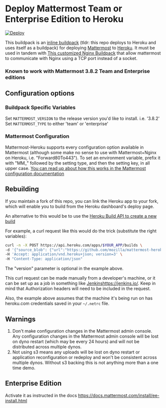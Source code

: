 # Deploy Mattermost Team or Enterprise Edition to Heroku

[![Deploy](https://www.herokucdn.com/deploy/button.svg)](https://heroku.com/deploy)

This buildpack is an [inline buildpack](https://github.com/kr/heroku-buildpack-inline/) (tldr: this repo deploys to Heroku and uses itself as a buildpack) for deploying [Mattermost](https://mattermost.org) to [Heroku](https://heroku.com).
It must be used in tandem with [This customized Nginx Buildpack](https://github.com/cadecairos/nginx-buildpack) that allow mattermost to communicate with Nginx using a TCP port instead of a socket.


### Known to work with Mattermost 3.8.2 Team and Enterprise editions

## Configuration options

### Buildpack Specific Variables

Set `MATTERMOST_VERSION` to the release version you'd like to install. i.e. '3.8.2'
Set `MATTERMOST_TYPE` to either 'team' or 'enterprise'

### Mattermost Configuration

Mattermost-Heroku supports every configuration option available in Mattermost (although some make no sense to use with Mattermost+Nginx on Heroku, i.e. "Forward80To443"). To set an environment variable, prefix it with "MM_" followed by the setting type, and then the setting key, in all upper case. [You can read up about how this works in the Mattermost configuration documentation](https://docs.mattermost.com/administration/config-settings.html#configuration-settings)

## Rebuilding

If you maintain a fork of this repo, you can link the Heroku app to your fork, which will enable you to build from the Heroku dashboard's deploy page.

An alternative to this would be to use the [Heroku Build API to create a new build](https://devcenter.heroku.com/articles/build-and-release-using-the-api#creating-builds)

For example, a curl request like this would do the trick (substitute the right variables):

```bash
curl -n -X POST https://api.heroku.com/apps/$YOUR_APP/builds \
-d '{"source_blob": {"url":"https://github.com/mozilla/mattermost-heroku/archive/{$LATEST_BUILDPACK_VERSION}.tar.gz", "version": "${COMMIT_HASH}"}}' \
-H 'Accept: application/vnd.heroku+json; version=3' \
-H "Content-Type: application/json"
```

The "version" parameter is optional in the example above.

This curl request can be made manually from a developer's machine, or it can be set up as a job in something like [Jenkins]()https://jenkins.io/. Keep in mind that Authorization headers will need to be included in the request. 

Also, the example above assumes that the machine it's being run on has heroku.com credentials saved in your `~/.netrc` file.

## Warnings

1. Don't make configuration changes in the Mattermost admin console.
   Any configuration changes in the Mattermost admin console will be lost on dyno restart (which may be every 24 hours) and will not be distributed across multiple dynos.
2. Not using s3 means any uploads will be lost on dyno restart or application reconfiguration or redeploy and won't be consistent across multiple dynos.
   Without s3 backing this is not anything more than a one time demo.

## Enterprise Edition
Activate it as instructed in the docs https://docs.mattermost.com/install/ee-install.html
